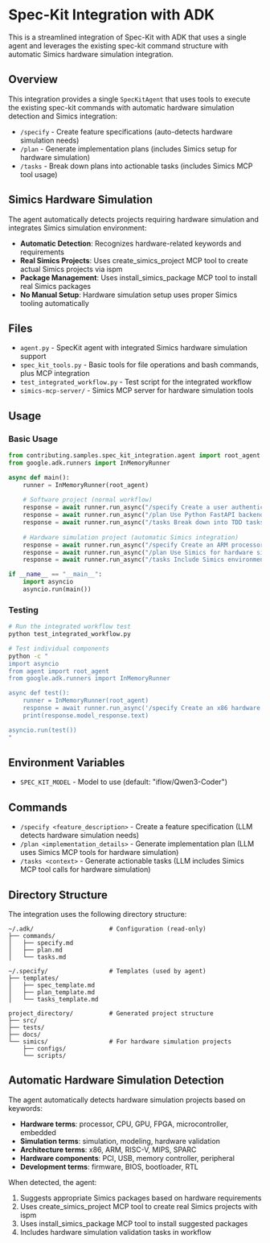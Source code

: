 # Spec-Kit Integration with ADK

This is a streamlined integration of Spec-Kit with ADK that uses a single agent and leverages the existing spec-kit command structure with automatic Simics hardware simulation integration.

## Overview

This integration provides a single `SpecKitAgent` that uses tools to execute the existing spec-kit commands with automatic hardware simulation detection and Simics integration:
- `/specify` - Create feature specifications (auto-detects hardware simulation needs)
- `/plan` - Generate implementation plans (includes Simics setup for hardware simulation)
- `/tasks` - Break down plans into actionable tasks (includes Simics MCP tool usage)

## Simics Hardware Simulation

The agent automatically detects projects requiring hardware simulation and integrates Simics simulation environment:
- **Automatic Detection**: Recognizes hardware-related keywords and requirements
- **Real Simics Projects**: Uses create_simics_project MCP tool to create actual Simics projects via ispm
- **Package Management**: Uses install_simics_package MCP tool to install real Simics packages
- **No Manual Setup**: Hardware simulation setup uses proper Simics tooling automatically

## Files

- `agent.py` - SpecKit agent with integrated Simics hardware simulation support
- `spec_kit_tools.py` - Basic tools for file operations and bash commands, plus MCP integration
- `test_integrated_workflow.py` - Test script for the integrated workflow
- `simics-mcp-server/` - Simics MCP server for hardware simulation tools

## Usage

### Basic Usage

```python
from contributing.samples.spec_kit_integration.agent import root_agent
from google.adk.runners import InMemoryRunner

async def main():
    runner = InMemoryRunner(root_agent)
    
    # Software project (normal workflow)
    response = await runner.run_async("/specify Create a user authentication system with email/password login")
    response = await runner.run_async("/plan Use Python FastAPI backend with React frontend")
    response = await runner.run_async("/tasks Break down into TDD tasks")
    
    # Hardware simulation project (automatic Simics integration)
    response = await runner.run_async("/specify Create an ARM processor simulator with memory management")
    response = await runner.run_async("/plan Use Simics for hardware simulation with ARM architecture")
    response = await runner.run_async("/tasks Include Simics environment setup and hardware simulation validation")

if __name__ == "__main__":
    import asyncio
    asyncio.run(main())
```

### Testing

```bash
# Run the integrated workflow test
python test_integrated_workflow.py

# Test individual components
python -c "
import asyncio
from agent import root_agent
from google.adk.runners import InMemoryRunner

async def test():
    runner = InMemoryRunner(root_agent)
    response = await runner.run_async('/specify Create an x86 hardware simulator')
    print(response.model_response.text)

asyncio.run(test())
"
```

## Environment Variables

- `SPEC_KIT_MODEL` - Model to use (default: "iflow/Qwen3-Coder")

## Commands

- `/specify <feature_description>` - Create a feature specification (LLM detects hardware simulation needs)
- `/plan <implementation_details>` - Generate implementation plan (LLM uses Simics MCP tools for hardware simulation)
- `/tasks <context>` - Generate actionable tasks (LLM includes Simics MCP tool calls for hardware simulation)

## Directory Structure

The integration uses the following directory structure:

```
~/.adk/                     # Configuration (read-only)
├── commands/
│   ├── specify.md
│   ├── plan.md
│   └── tasks.md

~/.specify/                 # Templates (used by agent)
├── templates/
│   ├── spec_template.md
│   ├── plan_template.md
│   └── tasks_template.md

project_directory/          # Generated project structure
├── src/
├── tests/
├── docs/
└── simics/                 # For hardware simulation projects
    ├── configs/
    └── scripts/
```

## Automatic Hardware Simulation Detection

The agent automatically detects hardware simulation projects based on keywords:
- **Hardware terms**: processor, CPU, GPU, FPGA, microcontroller, embedded
- **Simulation terms**: simulation, modeling, hardware validation
- **Architecture terms**: x86, ARM, RISC-V, MIPS, SPARC
- **Hardware components**: PCI, USB, memory controller, peripheral
- **Development terms**: firmware, BIOS, bootloader, RTL

When detected, the agent:
1. Suggests appropriate Simics packages based on hardware requirements
2. Uses create_simics_project MCP tool to create real Simics projects with ispm
3. Uses install_simics_package MCP tool to install suggested packages
4. Includes hardware simulation validation tasks in workflow
